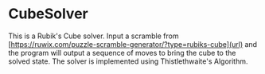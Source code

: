 # CubeSolver
This is a Rubik's Cube solver. Input a scramble from [https://ruwix.com/puzzle-scramble-generator/?type=rubiks-cube](url) and the program will output a sequence of moves to bring the cube to the solved state. The solver is implemented using Thistlethwaite's Algorithm.
